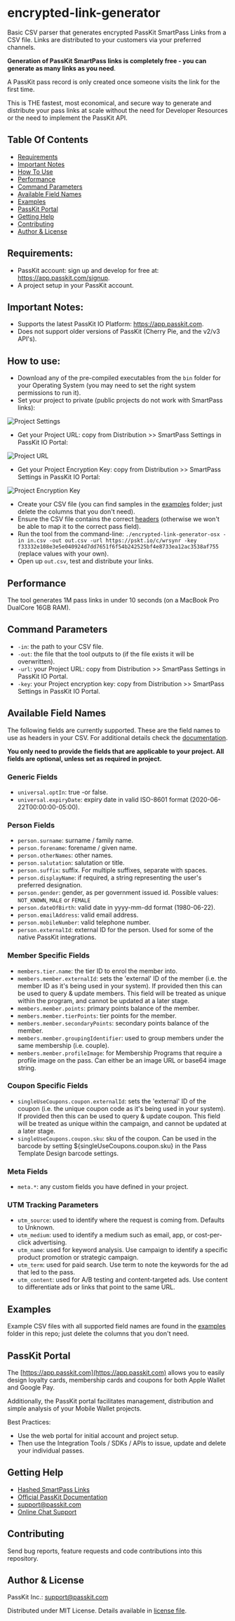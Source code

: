 # encrypted-link-generator
Basic CSV parser that generates encrypted PassKit SmartPass Links from a CSV file. Links are distributed to your customers via your preferred channels. 

**Generation of PassKit SmartPass links is completely free - you can generate as many links as you need**.

A PassKit pass record is only created once someone visits the link for the first time. 

This is THE fastest, most economical, and secure way to generate and distribute your 
pass links at scale without the need for Developer Resources or the need to implement the PassKit API.

## Table Of Contents
- [Requirements](#requirements)
- [Important Notes](#important-notes)
- [How To Use](#how-to-use)
- [Performance](#performance)
- [Command Parameters](#command-parameters)
- [Available Field Names](#available-field-names)
- [Examples](#examples)
- [PassKit Portal](#passkit-portal)
- [Getting Help](#getting-help)
- [Contributing](#contributing)
- [Author & License](#author--license)

## Requirements:
* PassKit account: sign up and develop for free at: https://app.passkit.com/signup.
* A project setup in your PassKit account.

## Important Notes: 
* Supports the latest PassKit IO Platform: https://app.passkit.com.
* Does not support older versions of PassKit (Cherry Pie, and the v2/v3 API's).

## How to use:
* Download any of the pre-compiled executables from the `bin` folder for your Operating System (you may need to set the right system permissions to run it).
* Set your project to private (public projects do not work with SmartPass links):

![Project Settings](/images/project-settings.png)

* Get your Project URL: copy from Distribution >> SmartPass Settings in PassKit IO Portal:

![Project URL](/images/project-url.png)

* Get your Project Encryption Key: copy from Distribution >> SmartPass Settings in PassKit IO Portal:

![Project Encryption Key](/images/project-key.png)

* Create your CSV file (you can find samples in the [examples](/examples) folder; just delete the columns that you don't need).
* Ensure the CSV file contains the correct [headers](#available-field-names) (otherwise we won't be able to map it to the correct pass field).
* Run the tool from the command-line: `./encrypted-link-generator-osx -in in.csv -out out.csv -url https://pskt.io/c/wrsynr -key f33332e108e3e5e040924d7dd7651f6f54b242525bf4e8733ea12ac3538af755` (replace values with your own).
* Open up `out.csv`, test and distribute your links.

## Performance
The tool generates 1M pass links in under 10 seconds (on a MacBook Pro DualCore 16GB RAM).

## Command Parameters
* `-in`: the path to your CSV file.
* `-out`: the file that the tool outputs to (if the file exists it will be overwritten).
* `-url`: your Project URL: copy from Distribution >> SmartPass Settings in PassKit IO Portal.
* `-key`: your Project encryption key: copy from Distribution >> SmartPass Settings in PassKit IO Portal.

## Available Field Names
The following fields are currently supported. These are the field names to use as headers in your CSV. For additional details check the [documentation](https://docs.passkit.io/).

**You only need to provide the fields that are applicable to your project. All fields are optional, unless set as required in project.**
### Generic Fields
* `universal.optIn`: true -or false.
* `universal.expiryDate`: expiry date in valid ISO-8601 format (2020-06-22T00:00:00-05:00).

### Person Fields
* `person.surname`: surname / family name.
* `person.forename`: forename / given name.
* `person.otherNames`: other names.
* `person.salutation`: salutation or title.
* `person.suffix`: suffix. For multiple suffixes, separate with spaces.
* `person.displayName`: if required, a string representing the user's preferred designation.
* `person.gender`: gender, as per government issued id. Possible values: `NOT_KNOWN`, `MALE` or `FEMALE`
* `person.dateOfBirth`: valid date in yyyy-mm-dd format (1980-06-22).
* `person.emailAddress`: valid email address.
* `person.mobileNumber`: valid telephone number.
* `person.externalId`: external ID for the person. Used for some of the native PassKit integrations.

### Member Specific Fields
* `members.tier.name`: the tier ID to enrol the member into.
* `members.member.externalId`: sets the 'external' ID of the member (i.e. the member ID as it's being used in your system). If provided then this can be used to query & update members. This field will be treated as unique within the program, and cannot be updated at a later stage.
* `members.member.points`: primary points balance of the member.
* `members.member.tierPoints`: tier points for the member.
* `members.member.secondaryPoints`: secondary points balance of the member.
* `members.member.groupingIdentifier`: used to group members under the same membership (i.e. couple).
* `members.member.profileImage`: for Membership Programs that require a profile image on the pass. Can either be an image URL or base64 image string.

### Coupon Specific Fields
* `singleUseCoupons.coupon.externalId`: sets the 'external' ID of the coupon (i.e. the unique coupon code as it's being used in your system). If provided then this can be used to query & update coupon. This field will be treated as unique within the campaign, and cannot be updated at a later stage.
* `singleUseCoupons.coupon.sku`: sku of the coupon. Can be used in the barcode by setting ${singleUseCoupons.coupon.sku} in the Pass Template Design barcode settings.

### Meta Fields
* `meta.*`: any custom fields you have defined in your project.

### UTM Tracking Parameters
* `utm_source`: used to identify where the request is coming from. Defaults to Unknown.
* `utm_medium`: used to identify a medium such as email, app, or cost-per-click advertising.
* `utm_name`: used for keyword analysis. Use campaign to identify a specific product promotion or strategic campaign.
* `utm_term`: used for paid search. Use term to note the keywords for the ad that led to the pass.
* `utm_content`: used for A/B testing and content-targeted ads. Use content to differentiate ads or links that point to the same URL.

## Examples
Example CSV files with all supported field names are found in the [examples](/examples) folder in this repo; just delete the columns that you don't need.

## PassKit Portal
The [https://app.passkit.com](https://app.passkit.com) allows you to easily design loyalty cards, membership cards and coupons for both Apple Wallet and Google Pay. 

Additionally, the PassKit portal facilitates management, distribution and simple analysis of your Mobile Wallet projects.

Best Practices:
- Use the web portal for initial account and project setup.
- Then use the Integration Tools / SDKs / APIs to issue, update and delete your individual passes.

## Getting Help
- [Hashed SmartPass Links](https://help.passkit.com/en/articles/3742778-hashed-smartpass-links)
- [Official PassKit Documentation](https://docs.passkit.io/)
- [support@passkit.com](mailto:support@passkit.com)
- [Online Chat Support](https://app.passkit.com/)

## Contributing
Send bug reports, feature requests and code contributions into this repository.

## Author & License
PassKit Inc.: [support@passkit.com](mailto:support@passkit.com)

Distributed under MIT License. Details available in [license file](LICENSE).